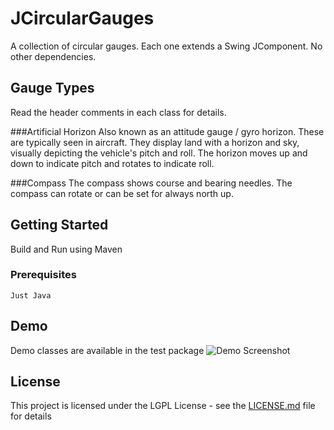# JCircularGauges

A collection of circular gauges.  Each one extends a Swing JComponent.  No other dependencies. 

## Gauge Types

Read the header comments in each class for details.

###Artificial Horizon
Also known as an attitude gauge / gyro horizon.  These are typically seen in aircraft.
They display land with a horizon and sky, visually depicting the vehicle's pitch and roll.  The horizon moves up and down
to indicate pitch and rotates to indicate roll.


###Compass
The compass shows course and bearing needles.  The compass can rotate or can be set for always north up.


## Getting Started

Build and Run using Maven

### Prerequisites

```
Just Java
```

## Demo

Demo classes are available in the test package
![Demo Screenshot](https://github.com/kkieffer/jCircularGauges/blob/master/example.jpg "Demo Screenshot")

## License

This project is licensed under the LGPL License - see the [LICENSE.md](LICENSE.md) file for details

